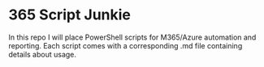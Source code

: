 # 365 Script Junkie
In this repo I will place PowerShell scripts for M365/Azure automation and reporting.
Each script comes with a corresponding .md file containing details about usage.
